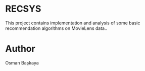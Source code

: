 RECSYS
===================================================

This project contains implementation and analysis of some basic recommendation algorithms on MovieLens data..


Author
===================================================

Osman Başkaya
